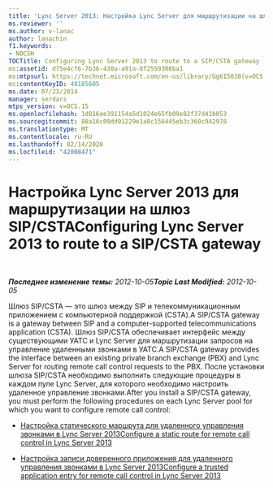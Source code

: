 ```yaml
---
title: 'Lync Server 2013: Настройка Lync Server для маршрутизации на шлюз SIP/CSTA'
ms.reviewer: ''
ms.author: v-lanac
author: lanachin
f1.keywords:
- NOCSH
TOCTitle: Configuring Lync Server 2013 to route to a SIP/CSTA gateway
ms:assetid: d75e4cf6-7b36-430a-a91a-0f2559306ba1
ms:mtpsurl: https://technet.microsoft.com/en-us/library/Gg615038(v=OCS.15)
ms:contentKeyID: 48185605
ms.date: 07/23/2014
manager: serdars
mtps_version: v=OCS.15
ms.openlocfilehash: 1d816ae391154a5d1024e65fb09e82f37d41b053
ms.sourcegitcommit: 88a16c09dd91229e1a8c156445eb3c360c942978
ms.translationtype: MT
ms.contentlocale: ru-RU
ms.lasthandoff: 02/14/2020
ms.locfileid: "42008471"
---
```

<div data-xmlns="http://www.w3.org/1999/xhtml">

<div class="topic" data-xmlns="http://www.w3.org/1999/xhtml" data-msxsl="urn:schemas-microsoft-com:xslt" data-cs="http://msdn.microsoft.com/">

<div data-asp="http://msdn2.microsoft.com/asp">

# <a name="configuring-lync-server-2013-to-route-to-a-sipcsta-gateway"></a><span data-ttu-id="00b75-102">Настройка Lync Server 2013 для маршрутизации на шлюз SIP/CSTA</span><span class="sxs-lookup"><span data-stu-id="00b75-102">Configuring Lync Server 2013 to route to a SIP/CSTA gateway</span></span>

</div>

<div id="mainSection">

<div id="mainBody">

<span> </span>

<span data-ttu-id="00b75-103">_**Последнее изменение темы:** 2012-10-05_</span><span class="sxs-lookup"><span data-stu-id="00b75-103">_**Topic Last Modified:** 2012-10-05_</span></span>

<span data-ttu-id="00b75-104">Шлюз SIP/CSTA — это шлюз между SIP и телекоммуникационным приложением с компьютерной поддержкой (CSTA).</span><span class="sxs-lookup"><span data-stu-id="00b75-104">A SIP/CSTA gateway is a gateway between SIP and a computer-supported telecommunications application (CSTA).</span></span> <span data-ttu-id="00b75-105">Шлюз SIP/CSTA обеспечивает интерфейс между существующими УАТС и Lync Server для маршрутизации запросов на управление удаленными звонками в УАТС.</span><span class="sxs-lookup"><span data-stu-id="00b75-105">A SIP/CSTA gateway provides the interface between an existing private branch exchange (PBX) and Lync Server for routing remote call control requests to the PBX.</span></span> <span data-ttu-id="00b75-106">После установки шлюза SIP/CSTA необходимо выполнить следующие процедуры в каждом пуле Lync Server, для которого необходимо настроить удаленное управление звонками.</span><span class="sxs-lookup"><span data-stu-id="00b75-106">After you install a SIP/CSTA gateway, you must perform the following procedures on each Lync Server pool for which you want to configure remote call control:</span></span>

  - [<span data-ttu-id="00b75-107">Настройка статического маршрута для удаленного управления звонками в Lync Server 2013</span><span class="sxs-lookup"><span data-stu-id="00b75-107">Configure a static route for remote call control in Lync Server 2013</span></span>](lync-server-2013-configure-a-static-route-for-remote-call-control.md)

  - [<span data-ttu-id="00b75-108">Настройка записи доверенного приложения для удаленного управления звонками в Lync Server 2013</span><span class="sxs-lookup"><span data-stu-id="00b75-108">Configure a trusted application entry for remote call control in Lync Server 2013</span></span>](lync-server-2013-configure-a-trusted-application-entry-for-remote-call-control.md)

</div>

<span> </span>

</div>

</div>

</div>

